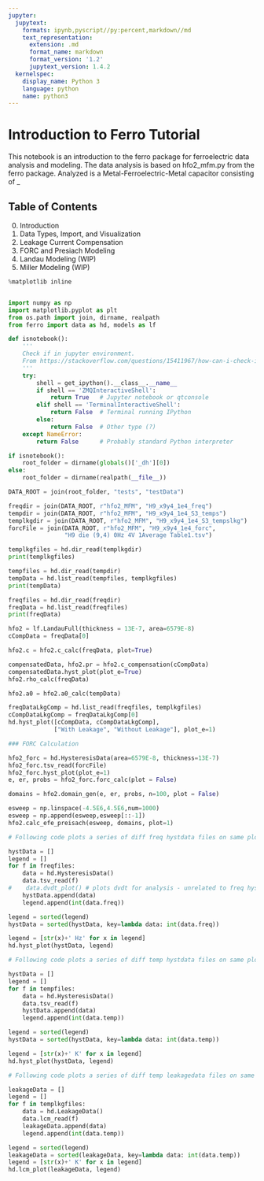 ```yaml
---
jupyter:
  jupytext:
    formats: ipynb,pyscript//py:percent,markdown//md
    text_representation:
      extension: .md
      format_name: markdown
      format_version: '1.2'
      jupytext_version: 1.4.2
  kernelspec:
    display_name: Python 3
    language: python
    name: python3
---
```


<!-- #region pycharm={"name": "#%% md\n"} -->
# Introduction to Ferro Tutorial
This notebook is an introduction to the ferro package for ferroelectric data analysis and modeling.
The data analysis is based on hfo2_mfm.py from the ferro package.
Analyzed is a Metal-Ferroelectric-Metal capacitor consisting of _

## Table of Contents
0. Introduction
1. Data Types, Import, and Visualization
2. Leakage Current Compensation
3. FORC and Presiach Modeling
4. Landau Modeling (WIP)
5. Miller Modeling (WIP)
<!-- #endregion -->

```python pycharm={"name": "#%%\n"}
%matplotlib inline


import numpy as np
import matplotlib.pyplot as plt
from os.path import join, dirname, realpath
from ferro import data as hd, models as lf

def isnotebook():
    '''
    Check if in jupyter environment.
    From https://stackoverflow.com/questions/15411967/how-can-i-check-if-code-is-executed-in-the-ipython-notebook
    '''
    try:
        shell = get_ipython().__class__.__name__
        if shell == 'ZMQInteractiveShell':
            return True   # Jupyter notebook or qtconsole
        elif shell == 'TerminalInteractiveShell':
            return False  # Terminal running IPython
        else:
            return False  # Other type (?)
    except NameError:
        return False      # Probably standard Python interpreter

if isnotebook():
    root_folder = dirname(globals()['_dh'][0])
else:
    root_folder = dirname(realpath(__file__))

DATA_ROOT = join(root_folder, "tests", "testData")

freqdir = join(DATA_ROOT, r"hfo2_MFM", "H9_x9y4_1e4_freq")
tempdir = join(DATA_ROOT, r"hfo2_MFM", "H9_x9y4_1e4_S3_temps")
templkgdir = join(DATA_ROOT, r"hfo2_MFM", "H9_x9y4_1e4_S3_tempslkg")
forcFile = join(DATA_ROOT, r"hfo2_MFM", "H9_x9y4_1e4_forc",
                "H9 die (9,4) 0Hz 4V 1Average Table1.tsv")
```

<!-- #region pycharm={"name": "#%% md\n"} -->

<!-- #endregion -->

```python pycharm={"name": "#%%\n"}
templkgfiles = hd.dir_read(templkgdir)
print(templkgfiles)
```

```python pycharm={"name": "#%%\n"}
tempfiles = hd.dir_read(tempdir)
tempData = hd.list_read(tempfiles, templkgfiles)
print(tempData)
```

```python pycharm={"name": "#%%\n"}
freqfiles = hd.dir_read(freqdir)
freqData = hd.list_read(freqfiles)
print(freqData)
```

```python pycharm={"name": "#%%\n"}
hfo2 = lf.LandauFull(thickness = 13E-7, area=6579E-8)
cCompData = freqData[0]

hfo2.c = hfo2.c_calc(freqData, plot=True)
```

```python pycharm={"name": "#%%\n"}
compensatedData, hfo2.pr = hfo2.c_compensation(cCompData)
compensatedData.hyst_plot(plot_e=True)
hfo2.rho_calc(freqData)
```

```python pycharm={"name": "#%%\n"}
hfo2.a0 = hfo2.a0_calc(tempData)
```

```python pycharm={"name": "#%%\n"}
freqDataLkgComp = hd.list_read(freqfiles, templkgfiles)
cCompDataLkgComp = freqDataLkgComp[0]
hd.hyst_plot([cCompData, cCompDataLkgComp],
             ["With Leakage", "Without Leakage"], plot_e=1)
```

```python pycharm={"name": "#%%\n"}
### FORC Calculation

hfo2_forc = hd.HysteresisData(area=6579E-8, thickness=13E-7)
hfo2_forc.tsv_read(forcFile)
hfo2_forc.hyst_plot(plot_e=1)
e, er, probs = hfo2_forc.forc_calc(plot = False)

domains = hfo2.domain_gen(e, er, probs, n=100, plot = False)

esweep = np.linspace(-4.5E6,4.5E6,num=1000)
esweep = np.append(esweep,esweep[::-1])
hfo2.calc_efe_preisach(esweep, domains, plot=1)
```

```python pycharm={"name": "#%%\n"}
# Following code plots a series of diff freq hystdata files on same plot

hystData = []
legend = []
for f in freqfiles:
    data = hd.HysteresisData()
    data.tsv_read(f)
#    data.dvdt_plot() # plots dvdt for analysis - unrelated to freq hyst_plot
    hystData.append(data)
    legend.append(int(data.freq))

legend = sorted(legend)
hystData = sorted(hystData, key=lambda data: int(data.freq))

legend = [str(x)+' Hz' for x in legend]  
hd.hyst_plot(hystData, legend)
```

```python pycharm={"name": "#%%\n"}
# Following code plots a series of diff temp hystdata files on same plot

hystData = []
legend = []
for f in tempfiles:
    data = hd.HysteresisData()
    data.tsv_read(f)
    hystData.append(data)
    legend.append(int(data.temp))

legend = sorted(legend)
hystData = sorted(hystData, key=lambda data: int(data.temp))

legend = [str(x)+' K' for x in legend]  
hd.hyst_plot(hystData, legend)
```

```python pycharm={"name": "#%%\n"}
# Following code plots a series of diff temp leakagedata files on same plot

leakageData = []
legend = []
for f in templkgfiles:
    data = hd.LeakageData()
    data.lcm_read(f)
    leakageData.append(data)
    legend.append(int(data.temp))

legend = sorted(legend)
leakageData = sorted(leakageData, key=lambda data: int(data.temp))
legend = [str(x)+' K' for x in legend]  
hd.lcm_plot(leakageData, legend)
```
